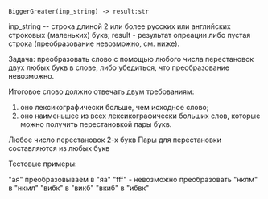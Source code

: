 
`BiggerGreater(inp_string) -> result:str`

inp_string -- строка длиной 2 или более русских или английских строковых (маленьких) букв;
result - результат опреации либо пустая строка (преобразование невозможно, см. ниже).

Задача: преобразовать слово с помощью любого числа перестановок двух любых букв в слове, либо убедиться, что преобразование невозможно. 

Итоговое слово должно отвечать двум требованиям:
1) оно лексикографически больше, чем исходное слово;
2) оно наименьшее из всех лексикографически больших слов, которые можно получить перестановкой пары букв.

Любое число перестановок 2-х букв
Пары для перестановки составляются из любых букв


Тестовые примеры:

"ая" преобразовываем в "яа"
"fff" - невозможно преобразовать
"нклм" в "нкмл"
"вибк" в "викб"
"вкиб" в "ибвк"
